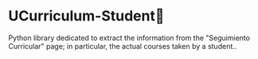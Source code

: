 # UCurriculum-Student🧍
Python library dedicated to extract the information from the "Seguimiento Curricular" page; in particular, the actual courses taken by a student..
